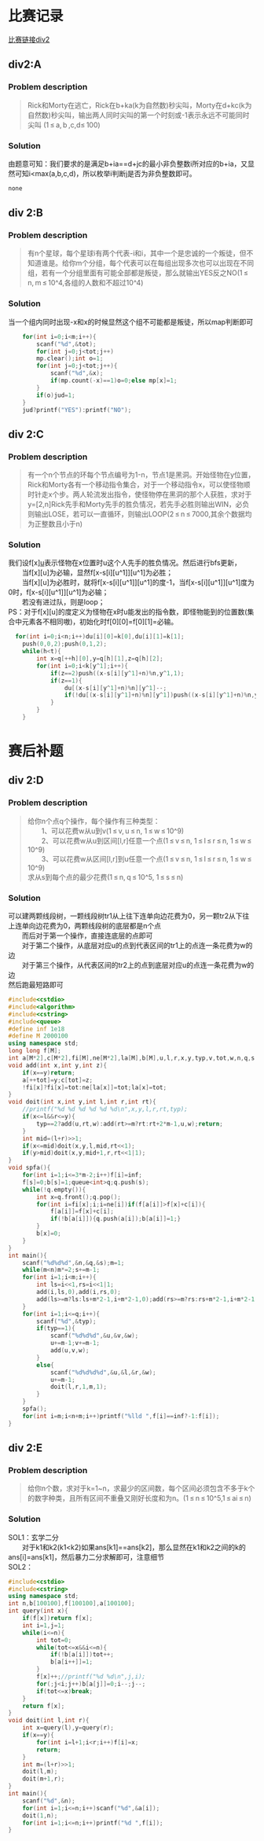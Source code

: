 # 比赛记录

[比赛链接div2](http://codeforces.com/contest/787)

## div2:A
### Problem description
> Rick和Morty在逃亡，Rick在b+ka(k为自然数)秒尖叫，Morty在d+kc(k为自然数)秒尖叫，输出两人同时尖叫的第一个时刻或-1表示永远不可能同时尖叫
(1 ≤ a, b ,c,d≤ 100)
### Solution
由题意可知：我们要求的是满足b+ia==d+jc的最小非负整数i所对应的b+ia，又显然可知i<max(a,b,c,d)，所以枚举i判断j是否为非负整数即可。
```cpp
none
```

## div 2:B
### Problem description
> 有n个星球，每个星球i有两个代表-i和i，其中一个是忠诚的一个叛徒，但不知道谁是。给你m个分组，每个代表可以在每组出现多次也可以出现在不同组，若有一个分组里面有可能全部都是叛徒，那么就输出YES反之NO(1 ≤ n, m ≤ 10^4,各组的人数和不超过10^4)
### Solution
当一个组内同时出现-x和x的时候显然这个组不可能都是叛徒，所以map判断即可
```cpp
	for(int i=0;i<m;i++){
		scanf("%d",&tot);
		for(int j=0;j<tot;j++)
		mp.clear();int o=1;
		for(int j=0;j<tot;j++){
		    scanf("%d",&x);
			if(mp.count(-x)==1)o=0;else mp[x]=1;
		}
		if(o)jud=1;
	}
	jud?printf("YES"):printf("NO");
```

## div 2:C
### Problem description
> 有一个n个节点的环每个节点编号为1-n，节点1是黑洞。开始怪物在y位置，Rick和Morty各有一个移动指令集合，对于一个移动指令x，可以使怪物顺时针走x个步。两人轮流发出指令，使怪物停在黑洞的那个人获胜，求对于y=[2,n]Rick先手和Morty先手的胜负情况，若先手必胜则输出WIN，必负则输出LOSE，若可以一直循环，则输出LOOP(2 ≤ n ≤ 7000,其余个数据均为正整数且小于n) 
### Solution
我们设f[x][u](0<=u<=1)表示怪物在x位置时u这个人先手的胜负情况。然后进行bfs更新，</br>
　　当f[x][u]为必输，显然f[x-s[i][u^1]][u^1]为必胜；</br>
　　当f[x][u]为必胜时，就将f[x-s[i][u^1]][u^1]的度-1，当f[x-s[i][u^1]][u^1]度为0时，f[x-s[i][u^1]][u^1]为必输；</br>
　　若没有进过队，则是loop；</br>
PS：对于f[x][u]的度定义为怪物在x时u能发出的指令数，即怪物能到的位置数(集合中元素各不相同嗷)，初始化时f[0][0]=f[0][1]=必输。
```cpp
  for(int i=0;i<n;i++)du[i][0]=k[0],du[i][1]=k[1];
	push(0,0,2);push(0,1,2);
	while(h<t){
		int x=q[++h][0],y=q[h][1],z=q[h][2];
		for(int i=0;i<k[y^1];i++){
			if(z==2)push((x-s[i][y^1]+n)%n,y^1,1);
			if(z==1){
				du[(x-s[i][y^1]+n)%n][y^1]--;
				if(!du[(x-s[i][y^1]+n)%n][y^1])push((x-s[i][y^1]+n)%n,y^1,2);
			}
		}
	}
```

# 赛后补题


## div 2:D
### Problem description
> 给你n个点q个操作，每个操作有三种类型：</br>
　　1、可以花费w从u到v(1 ≤ v, u ≤ n, 1 ≤ w ≤ 10^9)</br>
　　2、可以花费w从u到区间[l,r]任意一个点(1 ≤ v ≤ n, 1 ≤ l ≤ r ≤ n, 1 ≤ w ≤ 10^9)</br>
　　3、可以花费w从区间[l,r]到u任意一个点(1 ≤ v ≤ n, 1 ≤ l ≤ r ≤ n, 1 ≤ w ≤ 10^9)</br>
求从s到每个点的最少花费(1 ≤ n, q ≤ 10^5, 1 ≤ s ≤ n)
### Solution
可以建两颗线段树，一颗线段树tr1从上往下连单向边花费为0，另一颗tr2从下往上连单向边花费为0，两颗线段树的底层都是n个点</br>
　　而后对于第一个操作，直接连底层的点即可</br>
　　对于第二个操作，从底层对应u的点到代表区间的tr1上的点连一条花费为w的边</br>
　　对于第三个操作，从代表区间的tr2上的点到底层对应u的点连一条花费为w的边</br>
然后跑最短路即可
```cpp
#include<cstdio>
#include<algorithm>
#include<cstring>
#include<queue>
#define inf 1e18
#define M 2000100
using namespace std;
long long f[M];
int a[M*2],c[M*2],fi[M],ne[M*2],la[M],b[M],u,l,r,x,y,typ,v,tot,w,n,q,s,m,pp;
void add(int x,int y,int z){
	if(x==y)return;
	a[++tot]=y;c[tot]=z;
	!fi[x]?fi[x]=tot:ne[la[x]]=tot;la[x]=tot;
}
void doit(int x,int y,int l,int r,int rt){
	//printf("%d %d %d %d %d %d\n",x,y,l,r,rt,typ);
	if(x<=l&&r<=y){
		typ==2?add(u,rt,w):add(rt>=m?rt:rt+2*m-1,u,w);return;
	}
	int mid=(l+r)>>1;
	if(x<=mid)doit(x,y,l,mid,rt<<1);
	if(y>mid)doit(x,y,mid+1,r,rt<<1|1);
}
void spfa(){
	for(int i=1;i<=3*m-2;i++)f[i]=inf;
	f[s]=0;b[s]=1;queue<int>q;q.push(s);
	while(!q.empty()){
		int x=q.front();q.pop();
		for(int i=fi[x];i;i=ne[i])if(f[a[i]]>f[x]+c[i]){
			f[a[i]]=f[x]+c[i];
			if(!b[a[i]]){q.push(a[i]);b[a[i]]=1;}
		}
		b[x]=0;
	}
}
int main(){
	scanf("%d%d%d",&n,&q,&s);m=1;
	while(m<n)m*=2;s+=m-1;
	for(int i=1;i<m;i++){
		int ls=i<<1,rs=i<<1|1;
		add(i,ls,0),add(i,rs,0);
		add(ls>=m?ls:ls+m*2-1,i+m*2-1,0);add(rs>=m?rs:rs+m*2-1,i+m*2-1,0);
	}
	for(int i=1;i<=q;i++){
		scanf("%d",&typ);
		if(typ==1){
			scanf("%d%d%d",&u,&v,&w);
			u+=m-1;v+=m-1;
			add(u,v,w);
		}
		else{
			scanf("%d%d%d%d",&u,&l,&r,&w);
			u+=m-1;
			doit(l,r,1,m,1);
		}
	}
	spfa();
	for(int i=m;i<n+m;i++)printf("%lld ",f[i]==inf?-1:f[i]);
}
```

## div 2:E
### Problem description
> 给你n个数，求对于k=1~n，求最少的区间数，每个区间必须包含不多于k个的数字种类，且所有区间不重叠又刚好长度和为n。(1 ≤ n ≤ 10^5,1 ≤ ai ≤ n)
### Solution
SOL1：玄学二分</br>
　　对于k1和k2(k1<k2)如果ans[k1]==ans[k2]，那么显然在k1和k2之间的k的ans[i]=ans[k1]，然后暴力二分求解即可，注意细节</br>
SOL2：

```cpp
#include<cstdio>
#include<cstring>
using namespace std;
int n,b[100100],f[100100],a[100100];
int query(int x){
	if(f[x])return f[x];
	int i=1,j=1;
	while(i<=n){
		int tot=0;
		while(tot<=x&&i<=n){
			if(!b[a[i]])tot++;
			b[a[i++]]=1;
		}
		f[x]++;//printf("%d %d\n",j,i);
		for(;j<i;j++)b[a[j]]=0;i--;j--;
		if(tot<=x)break;
	}
	return f[x];
}
void doit(int l,int r){
	int x=query(l),y=query(r);
	if(x==y){
		for(int i=l+1;i<r;i++)f[i]=x;
		return;
	}
	int m=(l+r)>>1;
	doit(l,m);
	doit(m+1,r);
}
int main(){
	scanf("%d",&n);
	for(int i=1;i<=n;i++)scanf("%d",&a[i]);
	doit(1,n);
	for(int i=1;i<=n;i++)printf("%d ",f[i]);
}
```
